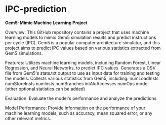 # IPC-prediction
**Gem5-Mimic Machine Learning Project**

Overview:
This GitHub repository contains a project that uses machine learning models to mimic Gem5 simulation results and predict instructions per cycle (IPC).
Gem5 is a popular computer architecture simulator, and this project aims to predict IPC values based on various statistics extracted from Gem5 simulations.

Features:
      Utilizes machine learning models, including Random Forest, Linear Regression, and Neural Networks, to predict IPC values.
      Generates a CSV file from Gem5's stats.txt output to use as input data for training and testing the models.
      Collects various statistics from Gem5, including:
                        numLoadInsts
                        numStoreInsts
                        numInsts
                        numBranches
                        intAluAccesses
                        numOps
                        model (other optional statistics can be added)
      
Evaluation:
      Evaluate the model's performance and analyze the predictions.

Model Performance:
      Provide information on the performance of your machine learning models, such as accuracy, mean squared error, or any other relevant metrics.




